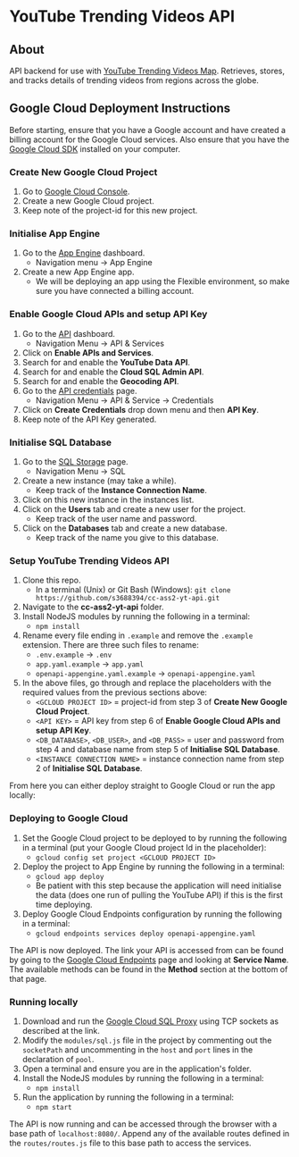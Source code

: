 # YouTube Trending Videos API

## About
API backend for use with [YouTube Trending Videos Map](https://github.com/linh803/cc-a2-frontend). Retrieves, stores, and tracks details of trending videos from regions across the globe.

## Google Cloud Deployment Instructions
Before starting, ensure that you have a Google account and have created a billing account for the Google Cloud services. Also ensure that you have the [Google Cloud SDK](https://cloud.google.com/sdk/) installed on your computer.

### Create New Google Cloud Project
1. Go to [Google Cloud Console](https://console.cloud.google.com).
2. Create a new Google Cloud project.
3. Keep note of the project-id for this new project.

### Initialise App Engine
1. Go to the [App Engine](https://console.cloud.google.com/appengine) dashboard.
     - Navigation menu -> App Engine
2. Create a new App Engine app.
     - We will be deploying an app using the Flexible environment, so make sure you have connected a billing account.
     
### Enable Google Cloud APIs and setup API Key
1. Go to the [API](https://console.cloud.google.com/apis) dashboard.
     - Navigation Menu -> API & Services
2. Click on **Enable APIs and Services**.
3. Search for and enable the **YouTube Data API**.
4. Search for and enable the **Cloud SQL Admin API**.
5. Search for and enable the **Geocoding API**.
6. Go to the [API credentials](https://console.cloud.google.com/apis/credentials) page.
     - Navigation Menu -> API & Service -> Credentials
7. Click on **Create Credentials** drop down menu and then **API Key**.
8. Keep note of the API Key generated.

### Initialise SQL Database
1. Go to the [SQL Storage](https://console.cloud.google.com/sql) page.
    - Navigation Menu -> SQL
2. Create a new instance (may take a while).
    - Keep track of the **Instance Connection Name**.
3. Click on this new instance in the instances list.
4. Click on the **Users** tab and create a new user for the project.
    - Keep track of the user name and password.
5. Click on the **Databases** tab and create a new database.
    - Keep track of the name you give to this database.
    
    
### Setup YouTube Trending Videos API
1. Clone this repo.
    - In a terminal (Unix) or Git Bash (Windows): `git clone https://github.com/s3688394/cc-ass2-yt-api.git`
2. Navigate to the **cc-ass2-yt-api** folder.
3. Install NodeJS modules by running the following in a terminal:
    - `npm install`
4. Rename every file ending in `.example` and remove the `.example` extension. There are three such files to rename:
    - `.env.example` -> `.env`
    - `app.yaml.example` -> `app.yaml`
    - `openapi-appengine.yaml.example` -> `openapi-appengine.yaml`
5. In the above files, go through and replace the placeholders with the required values from the previous sections above:
    - `<GCLOUD PROJECT ID>` = project-id from step 3 of **Create New Google Cloud Project**.
    - `<API KEY>` = API key from step 6 of **Enable Google Cloud APIs and setup API Key**.
    - `<DB_DATABASE>`, `<DB_USER>`, and `<DB_PASS>` = user and password from step 4 and database name from step 5 of **Initialise SQL Database**.
    - `<INSTANCE CONNECTION NAME>` = instance connection name from step 2 of **Initialise SQL Database**.

From here you can either deploy straight to Google Cloud or run the app locally:

### Deploying to Google Cloud
1. Set the Google Cloud project to be deployed to by running the following in a terminal (put your Google Cloud project Id in the placeholder):
    -  `gcloud config set project <GCLOUD PROJECT ID>`
2. Deploy the project to App Engine by running the following in a terminal:
    - `gcloud app deploy`
    - Be patient with this step because the application will need initialise the data (does one run of pulling the YouTube API) if this is the first time deploying.
3. Deploy Google Cloud Endpoints configuration by running the following in a terminal:
    - `gcloud endpoints services deploy openapi-appengine.yaml`

The API is now deployed. The link your API is accessed from can be found by going to the [Google Cloud Endpoints](https://console.cloud.google.com/endpoints) page and looking at **Service Name**. The available methods can be found in the **Method** section at the bottom of that page.

### Running locally
1. Download and run the [Google Cloud SQL Proxy](https://cloud.google.com/sql/docs/mysql/connect-admin-proxy) using TCP sockets as described at the link.
2. Modify the `modules/sql.js` file in the project by commenting out the `socketPath` and uncommenting in the `host` and `port` lines in the declaration of `pool`.
3. Open a terminal and ensure you are in the application's folder.
4. Install the NodeJS modules by running the following in a terminal:
    - `npm install`
5. Run the application by running the following in a terminal:
    - `npm start`

The API is now running and can be accessed through the browser with a base path of `localhost:8080/`. Append any of the available routes defined in the `routes/routes.js` file to this base path to access the services.